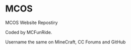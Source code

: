 # MCOS
MCOS Website Repostiry

Coded by MCFunRide.

Username the same on MineCraft, CC Forums and GitHub
